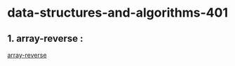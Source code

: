 # data-structures-and-algorithms-401

## 1. array-reverse :

[array-reverse](./array-reverse/README.md)
